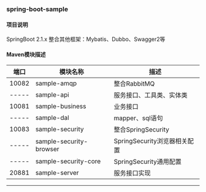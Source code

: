 ### spring-boot-sample

#### 项目说明
SpringBoot 2.1.x 整合其他框架：Mybatis、Dubbo、Swagger2等

#### Maven模块描述

| 端口 | 模块名称 | 描述 |
| --- | --- | --- |
| 10082 | sample-amqp | 整合RabbitMQ |
| ----- | sample-api | 服务接口、工具类、实体类 |
| 10081 | sample-business | 业务接口 |
| ----- | sample-dal | mapper、sql语句 |
| 10083 | sample-security | 整合SpringSecurity |
| ----- | sample-security-browser | SpringSecurity浏览器相关配置 |
| ----- | sample-security-core | SpringSecurity通用配置 |
| 20881 | sample-server | 服务接口实现 |


------------

